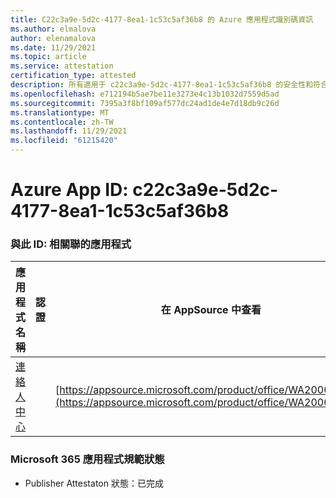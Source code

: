 ```yaml
---
title: C22c3a9e-5d2c-4177-8ea1-1c53c5af36b8 的 Azure 應用程式識別碼資訊
ms.author: elmalova
author: elenamalova
ms.date: 11/29/2021
ms.topic: article
ms.service: attestation
certification_type: attested
description: 所有適用于 c22c3a9e-5d2c-4177-8ea1-1c53c5af36b8 的安全性和符合性資訊資訊。
ms.openlocfilehash: e712194b5ae7be11e3273e4c13b1032d7559d5ad
ms.sourcegitcommit: 7395a3f8bf109af577dc24ad1de4e7d18db9c26d
ms.translationtype: MT
ms.contentlocale: zh-TW
ms.lasthandoff: 11/29/2021
ms.locfileid: "61215420"
---
```

# <a name="azure-app-id-c22c3a9e-5d2c-4177-8ea1-1c53c5af36b8"></a>Azure App ID: c22c3a9e-5d2c-4177-8ea1-1c53c5af36b8


### <a name="apps-associated-with-this-id"></a>與此 ID: 相關聯的應用程式
| **應用程式名稱** | **認證** | **在 AppSource 中查看** |
|--------------|---------------|-----------------------|
| [連絡人中心](https://docs.microsoft.com/microsoft-365-app-certification/forward/WA200001428) |  | [https://appsource.microsoft.com/product/office/WA200001428](https://appsource.microsoft.com/product/office/WA200001428) |

### <a name="microsoft-365-app-compliance-status"></a>Microsoft 365 應用程式規範狀態
- Publisher Attestaton 狀態：已完成
